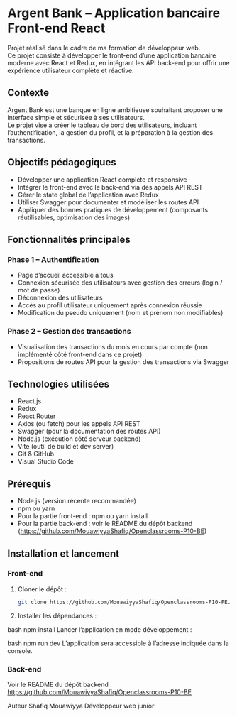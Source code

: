 # Argent Bank – Application bancaire Front-end React

Projet réalisé dans le cadre de ma formation de développeur web.  
Ce projet consiste à développer le front-end d’une application bancaire moderne avec React et Redux, en intégrant les API back-end pour offrir une expérience utilisateur complète et réactive.

## Contexte

Argent Bank est une banque en ligne ambitieuse souhaitant proposer une interface simple et sécurisée à ses utilisateurs.  
Le projet vise à créer le tableau de bord des utilisateurs, incluant l’authentification, la gestion du profil, et la préparation à la gestion des transactions.

## Objectifs pédagogiques

- Développer une application React complète et responsive  
- Intégrer le front-end avec le back-end via des appels API REST  
- Gérer le state global de l’application avec Redux  
- Utiliser Swagger pour documenter et modéliser les routes API  
- Appliquer des bonnes pratiques de développement (composants réutilisables, optimisation des images)

## Fonctionnalités principales

### Phase 1 – Authentification

- Page d’accueil accessible à tous  
- Connexion sécurisée des utilisateurs avec gestion des erreurs (login / mot de passe)  
- Déconnexion des utilisateurs  
- Accès au profil utilisateur uniquement après connexion réussie  
- Modification du pseudo uniquement (nom et prénom non modifiables)

### Phase 2 – Gestion des transactions 

- Visualisation des transactions du mois en cours par compte (non implémenté côté front-end dans ce projet)  
- Propositions de routes API pour la gestion des transactions via Swagger

## Technologies utilisées

- React.js  
- Redux  
- React Router  
- Axios (ou fetch) pour les appels API REST  
- Swagger (pour la documentation des routes API)  
- Node.js (exécution côté serveur backend)  
- Vite (outil de build et dev server)  
- Git & GitHub  
- Visual Studio Code

## Prérequis

- Node.js (version récente recommandée)  
- npm ou yarn  
- Pour la partie front-end : npm ou yarn install  
- Pour la partie back-end : voir le README du dépôt backend (https://github.com/MouawiyyaShafiq/Openclassrooms-P10-BE)

## Installation et lancement

### Front-end

1. Cloner le dépôt :  

    ```bash
    git clone https://github.com/MouawiyyaShafiq/Openclassrooms-P10-FE.git

2. Installer les dépendances :

bash
npm install
Lancer l’application en mode développement :

bash
npm run dev
L’application sera accessible à l’adresse indiquée dans la console.

### Back-end
Voir le README du dépôt backend :
https://github.com/MouawiyyaShafiq/Openclassrooms-P10-BE

Auteur
Shafiq Mouawiyya
Développeur web junior